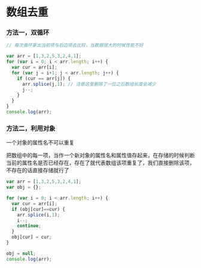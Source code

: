 # 数组去重

### 方法一，双循环
```js
// 每次循环拿出当前项与后边项去比较，当数据很大的时候性能不好

var arr = [1,3,2,5,3,2,4,1];
for (var i = 0; i < arr.length; i++) {
  var cur = arr[i];
  for (var j = i+1; j < arr.length; j++) {
    if (cur == arr[j]) {
      arr.splice(j,1); // 注意这里删除了一位之后数组长度会减少
      j--;
    }
  }
}
console.log(arr);
```

### 方法二，利用对象
一个对象的属性名不可以重复

把数组中的每一项，当作一个新对象的属性名和属性值存起来，在存储的时候判断当前的属性名是否已经存在，存在了就代表数组该项重复了，我们直接删除该项，不存在的话直接存储就行了

```js
var arr = [1,3,2,5,3,2,4,1];
var obj = {};

for (var i = 0; i < arr.length; i++) {
  var cur = arr[i];
  if (obj[cur]==cur) {
    arr.splice(i,1);
    i--;
    continue;
  }
  obj[cur] = cur;
}

obj = null;
console.log(arr);
```
